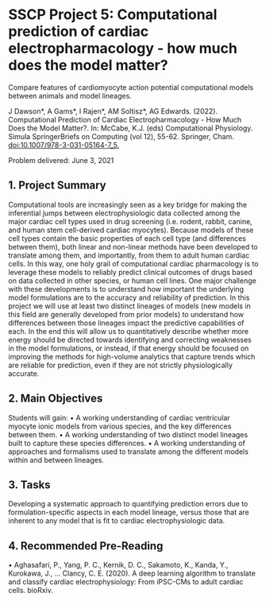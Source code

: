 # SSCP Project 5: Computational prediction of cardiac electropharmacology - how much does the model matter?
Compare features of cardiomyocyte action potential computational models between animals and model lineages.

J Dawson*, A Gams*, I Rajen*, AM Soltisz*, AG Edwards. (2022). Computational Prediction of Cardiac Electropharmacology - How Much Does the Model Matter?. In: McCabe, K.J. (eds) Computational Physiology. Simula SpringerBriefs on Computing (vol 12), 55-62. Springer, Cham. [doi:10.1007/978-3-031-05164-7_5.](https://link.springer.com/chapter/10.1007/978-3-031-05164-7_5)

Problem delivered: June 3, 2021

## 1. Project Summary
Computational tools are increasingly seen as a key bridge for making the inferential jumps between
electrophysiologic data collected among the major cardiac cell types used in drug screening (i.e.
rodent, rabbit, canine, and human stem cell-derived cardiac myocytes). Because models of these
cell types contain the basic properties of each cell type (and differences between them), both linear
and non-linear methods have been developed to translate among them, and importantly, from them
to adult human cardiac cells. In this way, one holy grail of computational cardiac pharmacology
is to leverage these models to reliably predict clinical outcomes of drugs based on data collected
in other species, or human cell lines.
One major challenge with these developments is to understand how important the underlying
model formulations are to the accuracy and reliability of prediction. In this project we will use at
least two distinct lineages of models (new models in this field are generally developed from prior
models) to understand how differences between those lineages impact the predictive capabilities
of each. In the end this will allow us to quantitatively describe whether more energy should be
directed towards identifying and correcting weaknesses in the model formulations, or instead, if
that energy should be focused on improving the methods for high-volume analytics that capture
trends which are reliable for prediction, even if they are not strictly physiologically accurate.
## 2. Main Objectives
Students will gain:
• A working understanding of cardiac ventricular myocyte ionic models from various species,
and the key differences between them.
• A working understanding of two distinct model lineages built to capture these species differences.
• A working understanding of approaches and formalisms used to translate among the different
models within and between lineages.
## 3. Tasks
Developing a systematic approach to quantifying prediction errors due to formulation-specific aspects
in each model lineage, versus those that are inherent to any model that is fit to cardiac
electrophysiologic data.
## 4. Recommended Pre-Reading
• Aghasafari, P., Yang, P. C., Kernik, D. C., Sakamoto, K., Kanda, Y., Kurokawa, J., ...
Clancy, C. E. (2020). A deep learning algorithm to translate and classify cardiac electrophysiology:
From iPSC-CMs to adult cardiac cells. bioRxiv.




